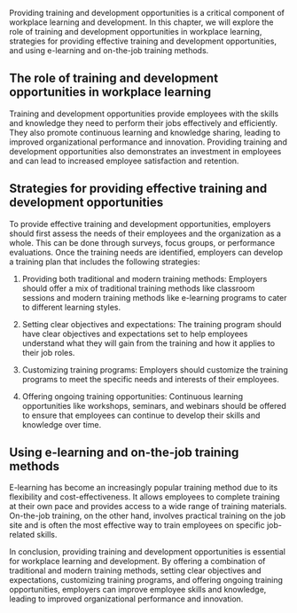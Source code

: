 
Providing training and development opportunities is a critical component of workplace learning and development. In this chapter, we will explore the role of training and development opportunities in workplace learning, strategies for providing effective training and development opportunities, and using e-learning and on-the-job training methods.

The role of training and development opportunities in workplace learning
------------------------------------------------------------------------

Training and development opportunities provide employees with the skills and knowledge they need to perform their jobs effectively and efficiently. They also promote continuous learning and knowledge sharing, leading to improved organizational performance and innovation. Providing training and development opportunities also demonstrates an investment in employees and can lead to increased employee satisfaction and retention.

Strategies for providing effective training and development opportunities
-------------------------------------------------------------------------

To provide effective training and development opportunities, employers should first assess the needs of their employees and the organization as a whole. This can be done through surveys, focus groups, or performance evaluations. Once the training needs are identified, employers can develop a training plan that includes the following strategies:

1. Providing both traditional and modern training methods: Employers should offer a mix of traditional training methods like classroom sessions and modern training methods like e-learning programs to cater to different learning styles.

2. Setting clear objectives and expectations: The training program should have clear objectives and expectations set to help employees understand what they will gain from the training and how it applies to their job roles.

3. Customizing training programs: Employers should customize the training programs to meet the specific needs and interests of their employees.

4. Offering ongoing training opportunities: Continuous learning opportunities like workshops, seminars, and webinars should be offered to ensure that employees can continue to develop their skills and knowledge over time.

Using e-learning and on-the-job training methods
-------------------------------------------------

E-learning has become an increasingly popular training method due to its flexibility and cost-effectiveness. It allows employees to complete training at their own pace and provides access to a wide range of training materials. On-the-job training, on the other hand, involves practical training on the job site and is often the most effective way to train employees on specific job-related skills.

In conclusion, providing training and development opportunities is essential for workplace learning and development. By offering a combination of traditional and modern training methods, setting clear objectives and expectations, customizing training programs, and offering ongoing training opportunities, employers can improve employee skills and knowledge, leading to improved organizational performance and innovation.